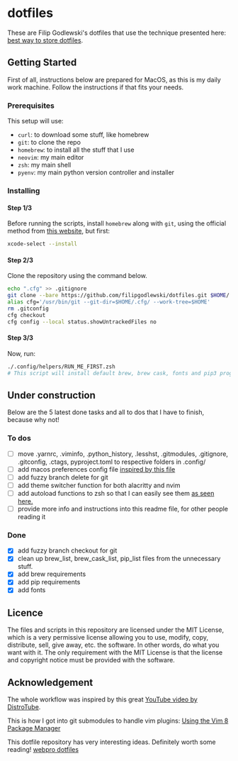 # dotfiles

These are Filip Godlewski's dotfiles that use the technique presented here: [best way to store dotfiles](https://developer.atlassian.com/blog/2016/02/best-way-to-store-dotfiles-git-bare-repo/).

## Getting Started

First of all, instructions below are prepared for MacOS, as this is my daily work machine. Follow the instructions if that fits your needs.

### Prerequisites

This setup will use:

- `curl`: to download some stuff, like homebrew
- `git`: to clone the repo
- `homebrew`: to install all the stuff that I use
- `neovim`: my main editor
- `zsh`: my main shell
- `pyenv`: my main python version controller and installer

### Installing

#### Step 1/3

Before running the scripts, install `homebrew` along with `git`, using the official method from [this website](https://brew.sh), but first:
```sh
xcode-select --install
```

#### Step 2/3

Clone the repository using the command below.

```sh
echo ".cfg" >> .gitignore
git clone --bare https://github.com/filipgodlewski/dotfiles.git $HOME/.cfg
alias cfg='/usr/bin/git --git-dir=$HOME/.cfg/ --work-tree=$HOME'
rm .gitconfig
cfg checkout
cfg config --local status.showUntrackedFiles no
```

#### Step 3/3

Now, run:

```sh
./.config/helpers/RUN_ME_FIRST.zsh
# This script will install default brew, brew cask, fonts and pip3 programs. Then it will initialize submodules, and fully prepare coc.nvim
```

## Under construction

Below are the 5 latest done tasks and all to dos that I have to finish, because why not!

### To dos

- [ ] move .yarnrc, .viminfo, .python_history, .lesshst, .gitmodules, .gitignore, .gitconfig, .ctags, pyproject.toml to respective folders in .config/
- [ ] add macos preferences config file [inspired by this file](https://github.com/sobolevn/dotfiles/blob/master/macos)
- [ ] add fuzzy branch delete for git
- [ ] add theme switcher function for both alacritty and nvim
- [ ] add autoload functions to zsh so that I can easily see them [as seen here.](https://scriptingosx.com/2019/07/moving-to-zsh-part-4-aliases-and-functions/)
- [ ] provide more info and instructions into this readme file, for other people reading it

### Done

- [x] add fuzzy branch checkout for git
- [x] clean up brew_list, brew_cask_list, pip_list files from the unnecessary stuff.
- [x] add brew requirements
- [x] add pip requirements
- [x] add fonts

## Licence

The files and scripts in this repository are licensed under the MIT License, which is a very permissive license allowing you to use, modify, copy, distribute, sell, give away, etc. the software. In other words, do what you want with it. The only requirement with the MIT License is that the license and copyright notice must be provided with the software.

## Acknowledgement

The whole workflow was inspired by this great [YouTube video by DistroTube](https://www.youtube.com/watch?v=tBoLDpTWVOM).

This is how I got into git submodules to handle vim plugins: [Using the Vim 8 Package Manager](https://dvonrohr.com/2016/12/11/vim-package-manager/)

This dotfile repository has very interesting ideas. Definitely worth some reading! [webpro dotfiles](https://github.com/webpro/dotfiles)

